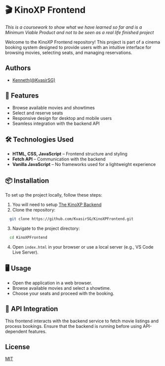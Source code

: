 
# 🎬 KinoXP Frontend
*This is a coursework to show what we have learned so far and is a Minimum Viable Product and not to be seen as a real life finished project*

Welcome to the KinoXP Frontend repository! This project is part of a cinema booking system designed to provide users with an intuitive interface for browsing movies, selecting seats, and managing reservations.


## Authors

- [Kenneth(@KvasirSG)](https://github.com/KvasirSG)


## 🚀 Features

- Browse available movies and showtimes
- Select and reserve seats
- Responsive design for desktop and mobile users
- Seamless integration with the backend API


## 🛠️ Technologies Used

- **HTML, CSS, JavaScript** – Frontend structure and styling
- **Fetch API** – Communication with the backend
- **Vanilla JavaScript** – No frameworks used for a lightweight experience


## 📦 Installation

To set up the project locally, follow these steps:
1. You will need to setup [The KinoXP Backend](https://github.com/KvasirSG/KinoXPBackend)
2. Clone the repository:
```bash
  git clone https://github.com/KvasirSG/KinoXPFrontend.git
```
3. Navigate to the project directory:
```bash
  cd KinoXPFrontend
```
4. Open ``index.html`` in your browser or use a local server (e.g., VS Code Live Server).
    
## 🖥️ Usage

- Open the application in a web browser.
- Browse available movies and select a showtime.
- Choose your seats and proceed with the booking.


## 📄 API Integration
This frontend interacts with the backend service to fetch movie listings and process bookings. Ensure that the backend is running before using API-dependent features.

## License

[MIT](https://choosealicense.com/licenses/mit/)

